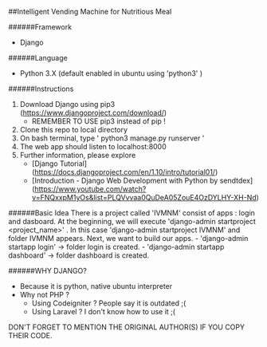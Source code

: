 ##Intelligent Vending Machine for Nutritious Meal

######Framework
- Django

######Language
- Python 3.X (default enabled in ubuntu using 'python3' )
		
######Instructions
1. Download Django using pip3 (https://www.djangoproject.com/download/)
	* REMEMBER TO USE pip3 instead of pip !
2. Clone this repo to local directory
3. On bash terminal, type ' python3 manage.py runserver '
4. The web app should listen to localhost:8000
5. Further information, please explore
	- [Django Tutorial] (https://docs.djangoproject.com/en/1.10/intro/tutorial01/)
	- [Introduction - Django Web Development with Python by sendtdex] (https://www.youtube.com/watch?v=FNQxxpM1yOs&list=PLQVvvaa0QuDeA05ZouE4OzDYLHY-XH-Nd)
				
######Basic Idea
There is a project called 'IVMNM' consist of apps : login and dasboard.
At the beginning, we will execute 'django-admin startproject <project_name>' . In this case 'django-admin startproject IVMNM' and folder IVMNM appears.
Next, we want to build our apps.
	- 'django-admin startapp login' -> folder login is created.
	- 'django-admin startapp dashboard' -> folder dashboard is created.
				
######WHY DJANGO?
* Because it is python, native ubuntu interpreter
* Why not PHP ? 
	- Using Codeigniter ? People say it is outdated 	;(
	- Using Laravel ? I don't know how to use it 		;(
		
		
DON'T FORGET TO MENTION THE ORIGINAL AUTHOR(S) IF YOU COPY THEIR CODE.